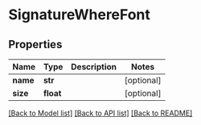 # SignatureWhereFont

## Properties
Name | Type | Description | Notes
------------ | ------------- | ------------- | -------------
**name** | **str** |  | [optional] 
**size** | **float** |  | [optional] 

[[Back to Model list]](../README.md#documentation-for-models) [[Back to API list]](../README.md#documentation-for-api-endpoints) [[Back to README]](../README.md)



